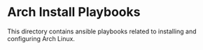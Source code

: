 # Arch Install Playbooks

This directory contains ansible playbooks related to installing and configuring 
Arch Linux.

